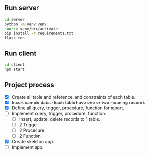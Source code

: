 ## Run server
``` bash
cd server 
python -m venv venv
source venv/bin/activate
pip install -r requirements.txt
flask run
```

## Run client
``` bash
cd client
npm start
```

## Project process
- [x] Create all table and reference, and constraints of each table.
- [x] Insert sample data. (Each table have one or two meaning record).
- [x] Define all query, trigger, procedure, function for report.
- [ ] Implement query, trigger, procedure, function.
    - [ ] Insert, update, delete records to 1 table.
    - [ ] 2 Trigger 
    - [ ] 2 Procedure
    - [ ] 2 Function
- [x] Create skeleton app.
- [ ] Implement app.
